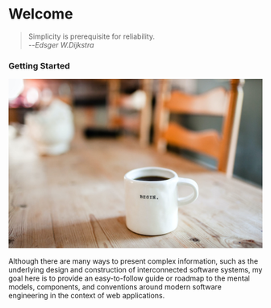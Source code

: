 # Welcome

> Simplicity is prerequisite for reliability.  
> --_Edsger W.Dijkstra_

### Getting Started

![Let&apos;s get started.](.gitbook/assets/danielle-macinnes-iulgi9pwetu-unsplash.jpg)

Although there are many ways to present complex information, such as the underlying design and construction of interconnected software systems, my goal here is to provide an easy-to-follow guide or roadmap to the mental models, components, and conventions around modern software engineering in the context of web applications.

